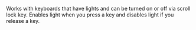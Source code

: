 Works with keyboards that have lights and can be turned on or off via scroll lock key. Enables light when you press a key and disables light if you release a key.
